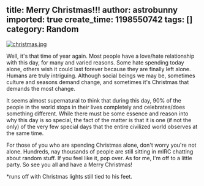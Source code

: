 title: Merry Christmas!!!
author: astrobunny
imported: true
create_time: 1198550742
tags: []
category: Random
---
 [![christmas.jpg](wp-uploads/2007/12/christmas.thumbnail.jpg)](/images/wp-uploads/2007/12/christmas.jpg "christmas.jpg")  
  
Well, it's that time of year again. Most people have a love/hate relationship with this day, for many and varied reasons. Some hate spending today alone, others wish it could last forever because they are finally left alone. Humans are truly intriguing. Although social beings we may be, sometimes culture and seasons demand change, and sometimes it's Christmas that demands the most change.  
  
It seems almost supernatural to think that during this day, 90% of the people in the world stops in their lives completely and celebrates/does something different. While there must be some essence and reason into why this day is so special, the fact of the matter is that it is one (if not the only) of the very few special days that the entire civilized world observes at the same time.  
  
For those of you who are spending Christmas alone, don't worry you're not alone. Hundreds, nay thousands of people are still sitting in mIRC chatting about random stuff. If you feel like it, pop over. As for me, I'm off to a little party. So see you all and have a Merry Christmas!  
  
\*runs off with Christmas lights still tied to his feet.